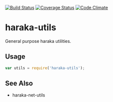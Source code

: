 [![Build Status][ci-img]][ci-url]
[![Coverage Status][cov-img]][cov-url]
[![Code Climate][clim-img]][clim-url]


# haraka-utils

General purpose haraka utilities.

## Usage

```js
var utils = require('haraka-utils');
```



## See Also

- haraka-net-utils


[ci-img]: https://travis-ci.org/haraka/haraka-utils.svg?branch=master
[ci-url]: https://travis-ci.org/haraka/haraka-utils
[cov-img]: https://codecov.io/github/haraka/haraka-utils/coverage.svg
[cov-url]: https://codecov.io/github/haraka/haraka-utils?branch=master
[clim-img]: https://codeclimate.com/github/haraka/haraka-utils/badges/gpa.svg
[clim-url]: https://codeclimate.com/github/haraka/haraka-utils
